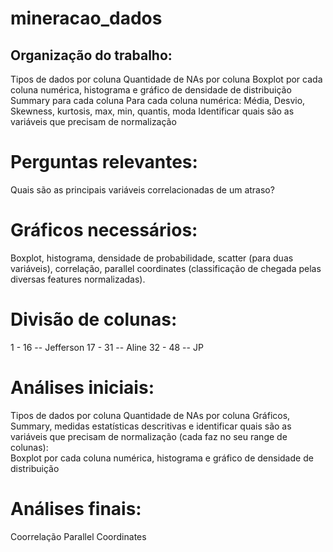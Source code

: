 # mineracao_dados

## Organização do trabalho: 
Tipos de dados por coluna 
Quantidade de NAs por coluna 
Boxplot por cada coluna numérica, histograma e gráfico de densidade de distribuição 
Summary para cada coluna 
Para cada coluna numérica: 
Média, Desvio, Skewness, kurtosis, max, min, quantis, moda 
Identificar quais são as variáveis que precisam de normalização 

# Perguntas relevantes: 
Quais são as principais variáveis correlacionadas de um atraso?  

# Gráficos necessários: 
Boxplot, histograma, densidade de probabilidade, scatter (para duas variáveis), correlação, parallel coordinates (classificação de chegada pelas diversas features normalizadas). 

# Divisão de colunas: 

1 - 16 -- Jefferson 
17 - 31 -- Aline 
32 - 48 -- JP 

# Análises iniciais: 
Tipos de dados por coluna 
Quantidade de NAs por coluna 
Gráficos, Summary, medidas estatísticas descritivas e identificar quais são as variáveis que precisam de normalização (cada faz no seu range de colunas):  
Boxplot por cada coluna numérica, histograma e gráfico de densidade de distribuição 

# Análises finais: 
Coorrelação 
Parallel Coordinates 
